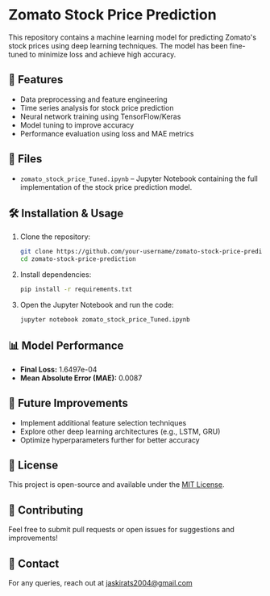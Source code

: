 # Zomato Stock Price Prediction

This repository contains a machine learning model for predicting Zomato's stock prices using deep learning techniques. The model has been fine-tuned to minimize loss and achieve high accuracy.

## 📌 Features
- Data preprocessing and feature engineering
- Time series analysis for stock price prediction
- Neural network training using TensorFlow/Keras
- Model tuning to improve accuracy
- Performance evaluation using loss and MAE metrics

## 📁 Files
- `zomato_stock_price_Tuned.ipynb` – Jupyter Notebook containing the full implementation of the stock price prediction model.

## 🛠️ Installation & Usage
1. Clone the repository:
   ```bash
   git clone https://github.com/your-username/zomato-stock-price-prediction.git
   cd zomato-stock-price-prediction
   ```
2. Install dependencies:
   ```bash
   pip install -r requirements.txt
   ```
3. Open the Jupyter Notebook and run the code:
   ```bash
   jupyter notebook zomato_stock_price_Tuned.ipynb
   ```

## 📊 Model Performance
- **Final Loss:** 1.6497e-04
- **Mean Absolute Error (MAE):** 0.0087

## 🚀 Future Improvements
- Implement additional feature selection techniques
- Explore other deep learning architectures (e.g., LSTM, GRU)
- Optimize hyperparameters further for better accuracy

## 📜 License
This project is open-source and available under the [MIT License](LICENSE).

## 🤝 Contributing
Feel free to submit pull requests or open issues for suggestions and improvements!

## 📧 Contact
For any queries, reach out at jaskirats2004@gmail.com

